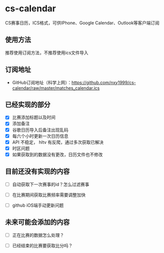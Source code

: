 # cs-calendar
CS赛事日历，ICS格式，可供IPhone、Google Calendar、Outlook等客户端订阅

## 使用方法
推荐使用订阅方法，不推荐使用ics文件导入

## 订阅地址
- GitHub订阅地址（科学上网）：https://github.com/nxy1999/cs-calendar/raw/master/matches_calendar.ics

## 已经实现的部分
- [x] 比赛添加标题以及时间
- [x] 添加备注
- [x] 谷歌日历导入后备注出现乱码
- [x] 每六个小时更新一次日历信息
- [x] API 不稳定， hltv 有反爬，通过多次获取已解决
- [x] 时区问题
- [x] 如果获取到的数据没有更改，日历文件也不修改

## 目前还没有实现的内容
- [ ] 自动获取下一次赛事的id？怎么过滤赛事
- [ ] 在比赛期间获取比赛频率需要调整加快
- [ ] github iOS端手动更新问题


## 未来可能会添加的内容
- [ ] 正在比赛的数据怎么处理？
- [ ] 已经结束的比赛要获取比分吗？

